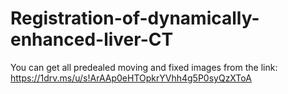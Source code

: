 # Registration-of-dynamically-enhanced-liver-CT
You can get all predealed moving and fixed images from the link:
https://1drv.ms/u/s!ArAAp0eHTOpkrYVhh4g5P0syQzXToA
